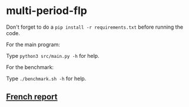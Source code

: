 # multi-period-flp

Don't forget to do a `pip install -r requirements.txt` before running the code.

For the main program:

Type `python3 src/main.py -h` for help.

For the benchmark:

Type `./benchmark.sh -h` for help.

## [French report](report.pdf)
